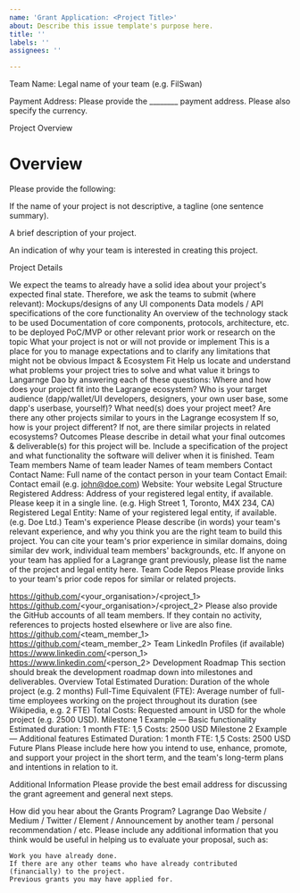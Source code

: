 ```yaml
---
name: 'Grant Application: <Project Title>'
about: Describe this issue template's purpose here.
title: ''
labels: ''
assignees: ''

---
```


Team Name: Legal name of your team (e.g. FilSwan)

Payment Address: Please provide the ________ payment address. Please also specify the currency.

Project Overview

# Overview

Please provide the following:

If the name of your project is not descriptive, a tagline (one sentence summary).

A brief description of your project.

An indication of why your team is interested in creating this project.

Project Details

We expect the teams to already have a solid idea about your project's expected final state. Therefore, we ask the teams
to submit (where relevant):
Mockups/designs of any UI components
Data models / API specifications of the core functionality
An overview of the technology stack to be used
Documentation of core components, protocols, architecture, etc. to be deployed
PoC/MVP or other relevant prior work or research on the topic
What your project is not or will not provide or implement
This is a place for you to manage expectations and to clarify any limitations that might not be obvious
Impact & Ecosystem Fit
Help us locate and understand what problems your project tries to solve and what value it brings to Langarnge Dao by
answering each of these questions:
Where and how does your project fit into the Lagrange ecosystem?
Who is your target audience (dapp/wallet/UI developers, designers, your own user base, some dapp's userbase, yourself)?
What need(s) does your project meet?
Are there any other projects similar to yours in the Lagrange ecosystem
If so, how is your project different?
If not, are there similar projects in related ecosystems?
Outcomes
Please describe in detail what your final outcomes & deliverable(s) for this project will be. Include a specification of
the project and what functionality the software will deliver when it is finished.
Team
Team members
Name of team leader
Names of team members
Contact
Contact Name: Full name of the contact person in your team
Contact Email: Contact email (e.g. john@doe.com)
Website: Your website
Legal Structure
Registered Address: Address of your registered legal entity, if available. Please keep it in a single line. (e.g. High
Street 1, Toronto, M4X 234, CA)
Registered Legal Entity: Name of your registered legal entity, if available. (e.g. Doe Ltd.)
Team's experience
Please describe (in words) your team's relevant experience, and why you think you are the right team to build this
project. You can cite your team's prior experience in similar domains, doing similar dev work, individual team members'
backgrounds, etc.
If anyone on your team has applied for a Lagrange grant previously, please list the name of the project and legal entity
here.
Team Code Repos
Please provide links to your team's prior code repos for similar or related projects.

https://github.com/<your_organisation>/<project_1>
https://github.com/<your_organisation>/<project_2>
Please also provide the GitHub accounts of all team members. If they contain no activity, references to projects hosted
elsewhere or live are also fine.
https://github.com/<team_member_1>
https://github.com/<team_member_2>
Team LinkedIn Profiles (if available)
https://www.linkedin.com/<person_1>
https://www.linkedin.com/<person_2>
Development Roadmap
This section should break the development roadmap down into milestones and deliverables.
Overview
Total Estimated Duration: Duration of the whole project (e.g. 2 months)
Full-Time Equivalent (FTE): Average number of full-time employees working on the project throughout its duration (see
Wikipedia, e.g. 2 FTE)
Total Costs: Requested amount in USD for the whole project (e.g. 2500 USD).
Milestone 1 Example — Basic functionality
Estimated duration: 1 month
FTE: 1,5
Costs: 2500 USD
Milestone 2 Example — Additional features
Estimated Duration: 1 month
FTE: 1,5
Costs: 2500 USD
Future Plans
Please include here
how you intend to use, enhance, promote, and support your project in the short term, and
the team's long-term plans and intentions in relation to it.

Additional Information
Please provide the best email address for discussing the grant agreement and general next steps.

How did you hear about the Grants Program? Lagrange Dao Website / Medium / Twitter / Element / Announcement by another
team / personal recommendation / etc.
Please include any additional information that you think would be useful in helping us to evaluate your proposal, such
as:
```
Work you have already done.
If there are any other teams who have already contributed (financially) to the project.
Previous grants you may have applied for.
```

